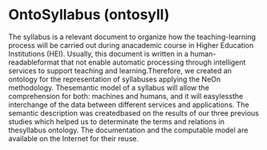 # OntoSyllabus (ontosyll)

The syllabus is a relevant document to organize how the teaching-learning process will be carried out during anacademic course in Higher Education Institutions (HEI). Usually, this document is written in a human-readableformat  that  not  enable  automatic  processing  through  intelligent  services  to  support  teaching  and  learning.Therefore, we created an ontology for the representation of syllabuses applying the NeOn methodology.  Thesemantic model of a syllabus will allow the comprehension for both: machines and humans, and it will easylessthe interchange of the data between different services and applications. The semantic description was createdbased on the results of our three previous studies which helped us to determinate the terms and relations in thesyllabus ontology. The documentation and the computable model are available on the Internet for their reuse.  

